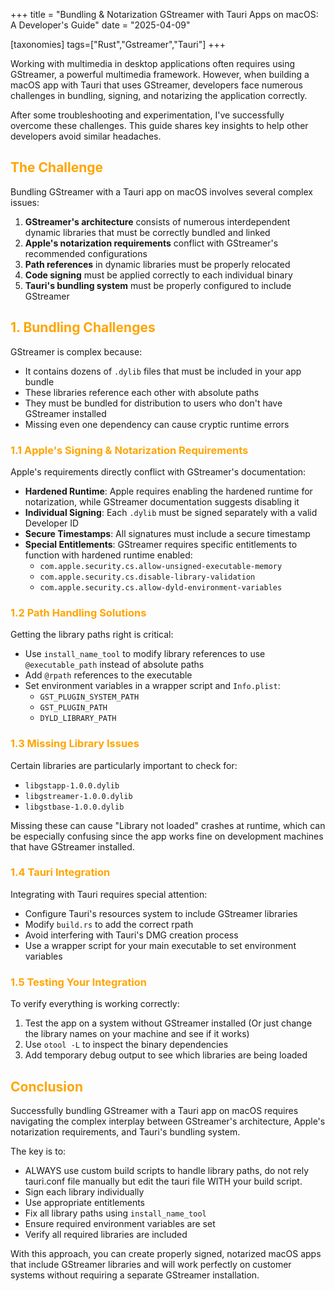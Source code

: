 +++
title = "Bundling & Notarization GStreamer with Tauri Apps on macOS: A Developer's Guide"
date = "2025-04-09"

[taxonomies]
tags=["Rust","Gstreamer","Tauri"]
+++


Working with multimedia in desktop applications often requires using GStreamer, a powerful multimedia framework. However, when building a macOS app with Tauri that uses GStreamer, developers face numerous challenges in bundling, signing, and notarizing the application correctly.

After some troubleshooting and experimentation, I've successfully overcome these challenges. This guide shares key insights to help other developers avoid similar headaches.

## <span style="color:orange;">The Challenge</span>

Bundling GStreamer with a Tauri app on macOS involves several complex issues:

1. **GStreamer's architecture** consists of numerous interdependent dynamic libraries that must be correctly bundled and linked
2. **Apple's notarization requirements** conflict with GStreamer's recommended configurations
3. **Path references** in dynamic libraries must be properly relocated
4. **Code signing** must be applied correctly to each individual binary
5. **Tauri's bundling system** must be properly configured to include GStreamer

## <span style="color:orange;"> 1. Bundling Challenges</span>

GStreamer is complex because:

- It contains dozens of `.dylib` files that must be included in your app bundle
- These libraries reference each other with absolute paths
- They must be bundled for distribution to users who don't have GStreamer installed
- Missing even one dependency can cause cryptic runtime errors

### <span style="color:orange;"> 1.1 Apple's Signing & Notarization Requirements</span>

Apple's requirements directly conflict with GStreamer's documentation:

- **Hardened Runtime**: Apple requires enabling the hardened runtime for notarization, while GStreamer documentation suggests disabling it
- **Individual Signing**: Each `.dylib` must be signed separately with a valid Developer ID
- **Secure Timestamps**: All signatures must include a secure timestamp
- **Special Entitlements**: GStreamer requires specific entitlements to function with hardened runtime enabled:
  - `com.apple.security.cs.allow-unsigned-executable-memory`
  - `com.apple.security.cs.disable-library-validation`
  - `com.apple.security.cs.allow-dyld-environment-variables`

### <span style="color:orange;"> 1.2 Path Handling Solutions</span>

Getting the library paths right is critical:

- Use `install_name_tool` to modify library references to use `@executable_path` instead of absolute paths
- Add `@rpath` references to the executable
- Set environment variables in a wrapper script and `Info.plist`:
  - `GST_PLUGIN_SYSTEM_PATH`
  - `GST_PLUGIN_PATH`
  - `DYLD_LIBRARY_PATH`

### <span style="color:orange;"> 1.3 Missing Library Issues</span>

Certain libraries are particularly important to check for:

- `libgstapp-1.0.0.dylib`
- `libgstreamer-1.0.0.dylib`
- `libgstbase-1.0.0.dylib`

Missing these can cause "Library not loaded" crashes at runtime, which can be especially confusing since the app works fine on development machines that have GStreamer installed. 

### <span style="color:orange;">1.4 Tauri Integration</span>

Integrating with Tauri requires special attention:

- Configure Tauri's resources system to include GStreamer libraries
- Modify `build.rs` to add the correct rpath
- Avoid interfering with Tauri's DMG creation process
- Use a wrapper script for your main executable to set environment variables

### <span style="color:orange;">1.5 Testing Your Integration</span>

To verify everything is working correctly:

1. Test the app on a system without GStreamer installed (Or just change the library names on your machine and see if it works)
2. Use `otool -L` to inspect the binary dependencies
3. Add temporary debug output to see which libraries are being loaded

## <span style="color:orange;">Conclusion</span>

Successfully bundling GStreamer with a Tauri app on macOS requires navigating the complex interplay between GStreamer's architecture, Apple's notarization requirements, and Tauri's bundling system. 

The key is to:
- ALWAYS use custom build scripts to handle library paths, do not rely tauri.conf file manually but edit the tauri file WITH your build script.
- Sign each library individually
- Use appropriate entitlements
- Fix all library paths using `install_name_tool`
- Ensure required environment variables are set
- Verify all required libraries are included

With this approach, you can create properly signed, notarized macOS apps that include GStreamer libraries and will work perfectly on customer systems without requiring a separate GStreamer installation.